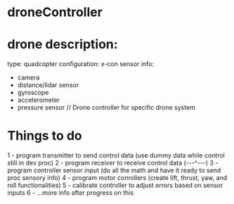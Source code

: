 # droneController
# drone description:
  type: quadcopter
  configuration: x-con
  sensor info:
  - camera
  - distance/lidar sensor
  - gyroscope
  - accelerometer
  - pressure sensor
// Drone controller for specific drone system
# Things to do
1 - program transmitter to send control data (use dummy data while control still in dev proc)
2 - program receiver to receive control data (---^---)
3 - program controller sensor input (do all the math and have it ready to send proc sensory info)
4 - program motor conrollers (create lift, thrust, yaw, and roll functionalities)
5 - calibrate controller to adjust errors based on sensor inputs
6 - ...more info after progress on this
